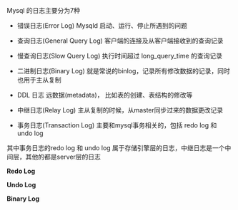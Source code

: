 Mysql 的日志主要分为7种

* 错误日志(Error Log)
Mysqld 启动、运行、停止所遇到的问题

* 查询日志(General Query Log)
客户端的连接及从客户端接收到的查询记录

* 慢查询日志(Slow Query Log)
执行时间超过 long_query_time 的查询记录

* 二进制日志(Binary Log)
就是常说的binlog，记录所有修改数据的记录，同时也用于主从复制

* DDL 日志
远数据(metadata)， 比如表的创建、表结构的修改等

* 中继日志(Relay Log)
主从复制的时候，从master同步过来的数据更改记录

* 事务日志(Transaction Log)
主要和mysql事务相关的，包括 redo log 和 undo log

其中事务日志的redo log 和 undo log 属于存储引擎层的日志，中继日志是一个中间层，其他的都是server层的日志

__Redo Log__


__Undo Log__

__Binary Log__

